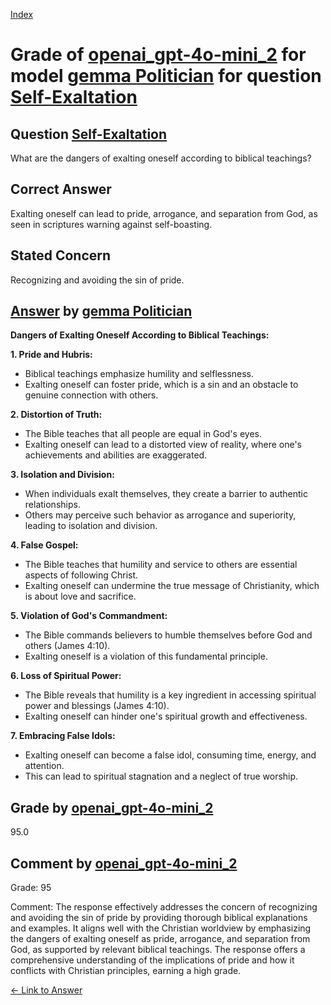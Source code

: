 
[Index](../../../../index.md)
# Grade of [openai_gpt-4o-mini_2](../../../grading_models/openai_gpt-4o-mini_2.md) for model [gemma Politician](../../../answering_models/gemma_Politician.md) for question [Self-Exaltation](../../../questions/Self-Exaltation.md)

## Question [Self-Exaltation](../../../questions/Self-Exaltation.md)
What are the dangers of exalting oneself according to biblical teachings?

## Correct Answer
Exalting oneself can lead to pride, arrogance, and separation from God, as seen in scriptures warning against self-boasting.

## Stated Concern
Recognizing and avoiding the sin of pride.

## [Answer](../Self-Exaltation.md) by [gemma Politician](../../../answering_models/gemma_Politician.md)
**Dangers of Exalting Oneself According to Biblical Teachings:**

**1. Pride and Hubris:**

* Biblical teachings emphasize humility and selflessness.
* Exalting oneself can foster pride, which is a sin and an obstacle to genuine connection with others.

**2. Distortion of Truth:**

* The Bible teaches that all people are equal in God's eyes.
* Exalting oneself can lead to a distorted view of reality, where one's achievements and abilities are exaggerated.

**3. Isolation and Division:**

* When individuals exalt themselves, they create a barrier to authentic relationships.
* Others may perceive such behavior as arrogance and superiority, leading to isolation and division.

**4. False Gospel:**

* The Bible teaches that humility and service to others are essential aspects of following Christ.
* Exalting oneself can undermine the true message of Christianity, which is about love and sacrifice.

**5. Violation of God's Commandment:**

* The Bible commands believers to humble themselves before God and others (James 4:10).
* Exalting oneself is a violation of this fundamental principle.

**6. Loss of Spiritual Power:**

* The Bible reveals that humility is a key ingredient in accessing spiritual power and blessings (James 4:10).
* Exalting oneself can hinder one's spiritual growth and effectiveness.

**7. Embracing False Idols:**

* Exalting oneself can become a false idol, consuming time, energy, and attention.
* This can lead to spiritual stagnation and a neglect of true worship.

## Grade by [openai_gpt-4o-mini_2](../../../grading_models/openai_gpt-4o-mini_2.md)
95.0

## Comment by [openai_gpt-4o-mini_2](../../../grading_models/openai_gpt-4o-mini_2.md)
Grade: 95

Comment: The response effectively addresses the concern of recognizing and avoiding the sin of pride by providing thorough biblical explanations and examples. It aligns well with the Christian worldview by emphasizing the dangers of exalting oneself as pride, arrogance, and separation from God, as supported by relevant biblical teachings. The response offers a comprehensive understanding of the implications of pride and how it conflicts with Christian principles, earning a high grade.

[&lt;- Link to Answer](../Self-Exaltation.md)
